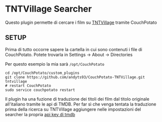 # TNTVillage Searcher
Questo plugin permette di cercare i film su [TNTVillage](http://tntvillage.scambioetico.org) tramite CouchPotato

## SETUP
Prima di tutto occorre sapere la cartella in cui sono contenuti i file di CouchPotato. Potete trovarla in Settings -> About -> Directories

Per questo esempio la mia sarà `/opt/CouchPotato`
```
cd /opt/CouchPotato/custom_plugins
git clone https://github.com/andyts93/CouchPotato-TNTVillage.git tntvillage
# restart CouchPotato
sudo service couchpotato restart
```

Il plugin ha una fuzione di traduzione dei titoli dei film dal titolo originale all'italiano tramite le api di TMDB. Per far sì che venga tentata la traduzione prima della ricerca su TNTVillage aggiungere nelle impostazioni del searcher la propria [api key di tmdb](https://www.themoviedb.org/faq/api)


